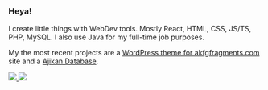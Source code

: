 ### Heya!

I create little things with WebDev tools. Mostly React, HTML, CSS, JS/TS, PHP, MySQL. I also use Java for my full-time job purposes.

My the most recent projects are a [WordPress theme for akfgfragments.com](https://github.com/TimaGribanov/akfgfragments_theme) site and a [Ajikan Database](https://github.com/TimaGribanov/ajikan-database).

<a href="https://github.com/anuraghazra/github-readme-stats">
  <img src="https://github-readme-stats.vercel.app/api?username=TimaGribanov&count_private=true&show_icons=true&theme=tokyonight&border_color=2e4058" />
</a>
<a href="https://github.com/anuraghazra/github-readme-stats">
  <img src="https://github-readme-stats.vercel.app/api/top-langs/?username=anuraghazra&layout=compact&theme=tokyonight&hide=glsl,rust,go,python&border_color=2e4058" />
</a>
